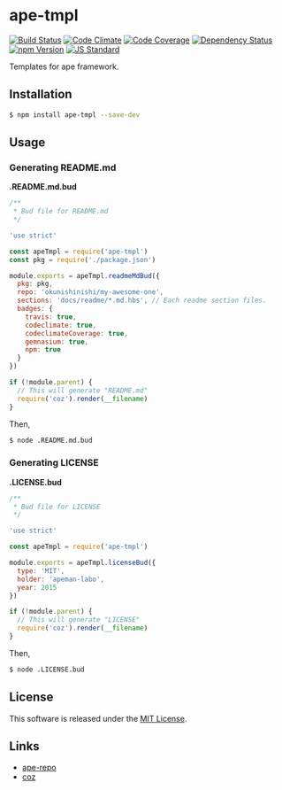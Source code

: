 ape-tmpl
==========

<!---
This file is generated by ape-tmpl. Do not update manually.
--->

<!-- Badge Start -->
<a name="badges"></a>

[![Build Status][bd_travis_shield_url]][bd_travis_url]
[![Code Climate][bd_codeclimate_shield_url]][bd_codeclimate_url]
[![Code Coverage][bd_codeclimate_coverage_shield_url]][bd_codeclimate_url]
[![Dependency Status][bd_gemnasium_shield_url]][bd_gemnasium_url]
[![npm Version][bd_npm_shield_url]][bd_npm_url]
[![JS Standard][bd_standard_shield_url]][bd_standard_url]

[bd_repo_url]: https://github.com/ape-repo/ape-tmpl
[bd_travis_url]: http://travis-ci.org/ape-repo/ape-tmpl
[bd_travis_shield_url]: http://img.shields.io/travis/ape-repo/ape-tmpl.svg?style=flat
[bd_travis_com_url]: http://travis-ci.com/ape-repo/ape-tmpl
[bd_travis_com_shield_url]: https://api.travis-ci.com/ape-repo/ape-tmpl.svg?token=
[bd_license_url]: https://github.com/ape-repo/ape-tmpl/blob/master/LICENSE
[bd_codeclimate_url]: http://codeclimate.com/github/ape-repo/ape-tmpl
[bd_codeclimate_shield_url]: http://img.shields.io/codeclimate/github/ape-repo/ape-tmpl.svg?style=flat
[bd_codeclimate_coverage_shield_url]: http://img.shields.io/codeclimate/coverage/github/ape-repo/ape-tmpl.svg?style=flat
[bd_gemnasium_url]: https://gemnasium.com/ape-repo/ape-tmpl
[bd_gemnasium_shield_url]: https://gemnasium.com/ape-repo/ape-tmpl.svg
[bd_npm_url]: http://www.npmjs.org/package/ape-tmpl
[bd_npm_shield_url]: http://img.shields.io/npm/v/ape-tmpl.svg?style=flat
[bd_standard_url]: http://standardjs.com/
[bd_standard_shield_url]: https://img.shields.io/badge/code%20style-standard-brightgreen.svg

<!-- Badge End -->


<!-- Description Start -->
<a name="description"></a>

Templates for ape framework.

<!-- Description End -->




<!-- Sections Start -->
<a name="sections"></a>

<!-- Section from "doc/guides/01.Installation.md.hbs" Start -->

<a name="section-doc-guides-01-installation-md"></a>
Installation
------------

```bash
$ npm install ape-tmpl --save-dev
```

<!-- Section from "doc/guides/01.Installation.md.hbs" End -->

<!-- Section from "doc/guides/02.Usage.md.hbs" Start -->

<a name="section-doc-guides-02-usage-md"></a>
Usage
-----

### Generating README.md

**.README.md.bud**

```javascript
/**
 * Bud file for README.md
 */

'use strict'

const apeTmpl = require('ape-tmpl')
const pkg = require('./package.json')

module.exports = apeTmpl.readmeMdBud({
  pkg: pkg,
  repo: 'okunishinishi/my-awesome-one',
  sections: 'docs/readme/*.md.hbs', // Each readme section files.
  badges: {
    travis: true,
    codeclimate: true,
    codeclimateCoverage: true,
    gemnasium: true,
    npm: true
  }
})

if (!module.parent) {
  // This will generate "README.md"
  require('coz').render(__filename)
}

```

Then,

```bash
$ node .README.md.bud
```


### Generating LICENSE

**.LICENSE.bud**

```javascript
/**
 * Bud file for LICENSE
 */

'use strict'

const apeTmpl = require('ape-tmpl')

module.exports = apeTmpl.licenseBud({
  type: 'MIT',
  holder: 'apeman-labo',
  year: 2015
})

if (!module.parent) {
  // This will generate "LICENSE"
  require('coz').render(__filename)
}
```

Then,

```bash
$ node .LICENSE.bud
```

<!-- Section from "doc/guides/02.Usage.md.hbs" End -->


<!-- Sections Start -->


<!-- LICENSE Start -->
<a name="license"></a>

License
-------
This software is released under the [MIT License](https://github.com/ape-repo/ape-tmpl/blob/master/LICENSE).

<!-- LICENSE End -->


<!-- Links Start -->
<a name="links"></a>

Links
------

+ [ape-repo][ape_repo_url]
+ [coz][coz_url]

[ape_repo_url]: https://github.com/ape-repo
[coz_url]: https://github.com/coz-repo/coz

<!-- Links End -->
